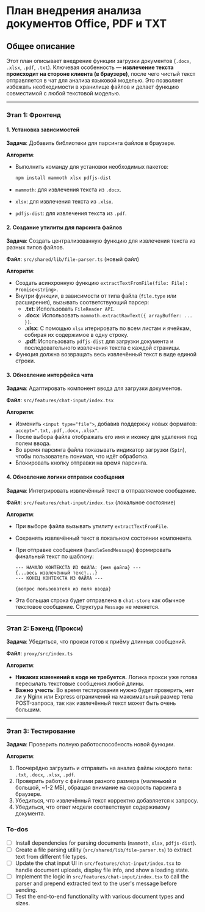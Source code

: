 # План внедрения анализа документов Office, PDF и TXT

## Общее описание

Этот план описывает внедрение функции загрузки документов (`.docx`, `.xlsx`, `.pdf`, `.txt`). Ключевая особенность — **извлечение текста происходит на стороне клиента (в браузере)**, после чего чистый текст отправляется в чат для анализа языковой моделью. Это позволяет избежать необходимости в хранилище файлов и делает функцию совместимой с любой текстовой моделью.

---

### Этап 1: Фронтенд

#### 1. Установка зависимостей

**Задача**: Добавить библиотеки для парсинга файлов в браузере.

**Алгоритм**:

- Выполнить команду для установки необходимых пакетов:
  ```bash
  npm install mammoth xlsx pdfjs-dist
  ```

- `mammoth`: для извлечения текста из `.docx`.
- `xlsx`: для извлечения текста из `.xlsx`.
- `pdfjs-dist`: для извлечения текста из `.pdf`.

#### 2. Создание утилиты для парсинга файлов

**Задача**: Создать централизованную функцию для извлечения текста из разных типов файлов.

**Файл**: `src/shared/lib/file-parser.ts` (новый файл)

**Алгоритм**:

- Создать асинхронную функцию `extractTextFromFile(file: File): Promise<string>`.
- Внутри функции, в зависимости от типа файла (`file.type` или расширения), вызывать соответствующий парсер:
  - **.txt**: Использовать `FileReader API`.
  - **.docx**: Использовать `mammoth.extractRawText({ arrayBuffer: ... })`.
  - **.xlsx**: С помощью `xlsx` итерировать по всем листам и ячейкам, собирая их содержимое в одну строку.
  - **.pdf**: Использовать `pdfjs-dist` для загрузки документа и последовательного извлечения текста с каждой страницы.
- Функция должна возвращать весь извлечённый текст в виде единой строки.

#### 3. Обновление интерфейса чата

**Задача**: Адаптировать компонент ввода для загрузки документов.

**Файл**: `src/features/chat-input/index.tsx`

**Алгоритм**:

- Изменить `<input type="file">`, добавив поддержку новых форматов: `accept=".txt,.pdf,.docx,.xlsx"`.
- После выбора файла отображать его имя и иконку для удаления под полем ввода.
- Во время парсинга файла показывать индикатор загрузки (`Spin`), чтобы пользователь понимал, что идёт обработка.
- Блокировать кнопку отправки на время парсинга.

#### 4. Обновление логики отправки сообщения

**Задача**: Интегрировать извлечённый текст в отправляемое сообщение.

**Файл**: `src/features/chat-input/index.tsx` (локальное состояние)

**Алгоритм**:

- При выборе файла вызывать утилиту `extractTextFromFile`.
- Сохранять извлечённый текст в локальном состоянии компонента.
- При отправке сообщения (`handleSendMessage`) формировать финальный текст по шаблону:
  ```
  --- НАЧАЛО КОНТЕКСТА ИЗ ФАЙЛА: {имя файла} ---
  {...весь извлечённый текст...}
  --- КОНЕЦ КОНТЕКСТА ИЗ ФАЙЛА ---

  {вопрос пользователя из поля ввода}
  ```

- Эта большая строка будет отправлена в `chat-store` как обычное текстовое сообщение. Структура `Message` не меняется.

---

### Этап 2: Бэкенд (Прокси)

**Задача**: Убедиться, что прокси готов к приёму длинных сообщений.

**Файл**: `proxy/src/index.ts`

**Алгоритм**:

- **Никаких изменений в коде не требуется.** Логика прокси уже готова пересылать текстовые сообщения любой длины.
- **Важно учесть**: Во время тестирования нужно будет проверить, нет ли у Nginx или Express ограничений на максимальный размер тела POST-запроса, так как извлечённый текст может быть очень большим.

---

### Этап 3: Тестирование

**Задача**: Проверить полную работоспособность новой функции.

**Алгоритм**:

1. Поочерёдно загрузить и отправить на анализ файлы каждого типа: `.txt`, `.docx`, `.xlsx`, `.pdf`.
2. Проверить работу с файлами разного размера (маленький и большой, ~1-2 МБ), обращая внимание на скорость парсинга в браузере.
3. Убедиться, что извлечённый текст корректно добавляется к запросу.
4. Убедиться, что ответ модели соответствует содержимому документа.

### To-dos

- [ ] Install dependencies for parsing documents (`mammoth`, `xlsx`, `pdfjs-dist`).
- [ ] Create a file parsing utility (`src/shared/lib/file-parser.ts`) to extract text from different file types.
- [ ] Update the chat input UI in `src/features/chat-input/index.tsx` to handle document uploads, display file info, and show a loading state.
- [ ] Implement the logic in `src/features/chat-input/index.tsx` to call the parser and prepend extracted text to the user's message before sending.
- [ ] Test the end-to-end functionality with various document types and sizes.
